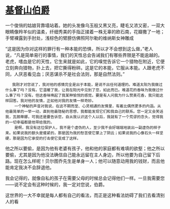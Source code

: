 # [基督山伯爵](https://github.com/Luckyyyyyyy/phh-blog/issues/11)

一个俊俏的姑娘背靠墙站着。她的头发像乌玉般又黑又亮，睫毛又浓又密，一双大眼睛像羚羊似的温柔，纤细秀美的手指正揉着一株无辜的欧石南，花瓣撒了一地；手臂裸露到手肘处，浅棕色的臂膀仿佛照阿尔勒的维纳斯女神雕成

“这是因为你对这样的罪行有一种本能的恐惧，所以才不会想到这么做，”老人说，“凡是简单易行的事情，我们的天性总会告诫我们有哪些界限是不能逾越的。老虎，嗜血是它的天性，它生来就是如此，它的嗅觉告诉它一个猎物在附近，它便立刻奔向猎物，扑上去，把它撕得粉碎。这是它的本能，它服从本能。人跟老虎不同，人厌恶看见血；厌恶谋杀不是社会法则，那是自然法则。”

       我刚才对您说了，我对他的感情完全是出于本能，是说不出任何道理的。难道太阳为我做过什么事了吗？没有。它温暖了我，让我在阳光中见到了您，如此而已。难道花的香味为我做过什么事了吗？没有。但这香味唤起了我某种愉悦的感觉。要是有人问我为什么赞美花香，我只能这样回答。我对他的友情，正如他对我的友情一样奇妙。
        一个神秘的声音对我说，在这不期而至、心灵相通的友情里，有着比偶然更多的内涵。从他最简单的一举一动，直到他最隐秘的思想，我都能发现它们和我自己的联系。您一定又会笑话我，瓦朗蒂娜，可我还是要告诉您，自从我认识这个人以后，我就有了一个荒谬的念头，觉得我的一切幸福都是他带给我的。
        是啊，我没有这位保护人，我不是个虚伪的人，至少我不会好端端地装出一副虚伪的样子来。如果说我的额头是蹙紧的，那是因为我的愁苦使它蒙上了阴云；如果说我的心像石头一样坚硬，那是因为它承受的打击使它变成了这样。 

他之所以要偷，是因为他有老婆有孩子，他和他的家庭都有难填的欲壑；他之所以要偷，尤其是因为他没法确信自己能永远留在主人身边，所以他要为自己留下后路。现在怎么样呢！贝尔图乔先生是单身一人；他可以随意动用我的钱财，而且他能肯定我决不会辞退他。

我会记得的，就像自私的孩子在需要父母的时候总会记得他们一样。一旦我需要您——说不定会有这种时候的，我一定对您说，伯爵。

这世界的一大不幸就是每人都有自己的看法，而正是这种看法妨碍了我们去看清别人的看